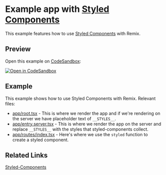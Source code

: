# Example app with [Styled Components](https://styled-components.com/)

This example features how to use [Styled Components](https://styled-components.com/) with Remix.

## Preview

Open this example on [CodeSandbox](https://codesandbox.io/s/styled-components):

[![Open in CodeSandbox](https://codesandbox.io/static/img/play-codesandbox.svg)](https://codesandbox.io/s/github/remix-run/examples/tree/main/styled-components)

## Example

This example shows how to use Styled Components with Remix. Relevant files:

- [app/root.tsx](./app/root.tsx) - This is where we render the app and if we're rendering on the server we have placeholder text of `__STYLES__`.
- [app/entry.server.tsx](./app/entry.server.tsx) - This is where we render the app on the server and replace `__STYLES__` with the styles that styled-components collect.
- [app/routes/index.tsx](./app/routes/index.tsx) - Here's where we use the `styled` function to create a styled component.

## Related Links

[Styled-Components](https://styled-components.com/)
